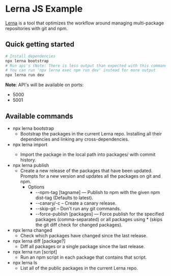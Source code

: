 # Lerna JS Example
[Lerna](https://lerna.js.org/) is a tool that optimizes the workflow around
managing multi-package repositories with git and npm.

## Quick getting started
```sh
# Install dependencies
npx lerna bootstrap
# Run api's (Note: There is less output than expected with this command)
# You can run 'npx lerna exec npm run dev' instead for more output
npx lerna run dev
```
__Note__: API's will be available on ports:
- 5000
- 5001

## Available commands
- npx lerna bootstrap
  - Bootstrap the packages in the current Lerna repo. Installing all their
    dependencies and linking any cross-dependencies.
- npx lerna import <pathToRepo>
  - Import the package in the local path <pathToRepo>
    into packages/<directory-name> with commit history.
- npx lerna publish
  - Create a new release of the packages that have been updated.
    Prompts for a new version and updates all the packages on git and npm.
    - Options
      - --npm-tag [tagname] — Publish to npm with the given npm dist-tag (Defaults to latest).
      - --canary/-c – Create a canary release.
      - --skip-git – Don't run any git commands.
      - --force-publish [packages] — Force publish for the specified packages
        (comma-separated) or all packages using * (skips the git diff check
        for changed packages).
- npx lerna changed
  - Check which packages have changed since the last release.
- npx lerna diff [package?]
  - Diff all packages or a single package since the last release.
- npx lerna run [script]
  - Run an npm script in each package that contains that script.
- npx lerna ls
  - List all of the public packages in the current Lerna repo.
